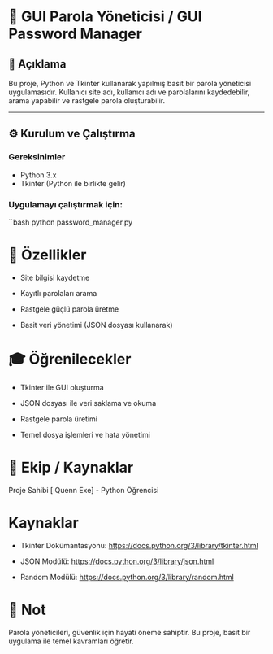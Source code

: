 


# 🔐 GUI Parola Yöneticisi / GUI Password Manager

## 📌 Açıklama

Bu proje, Python ve Tkinter kullanarak yapılmış basit bir parola yöneticisi uygulamasıdır. Kullanıcı site adı, kullanıcı adı ve parolalarını kaydedebilir, arama yapabilir ve rastgele parola oluşturabilir.

---

## ⚙️ Kurulum ve Çalıştırma

### Gereksinimler

- Python 3.x
- Tkinter (Python ile birlikte gelir)

### Uygulamayı çalıştırmak için:

``bash
python password_manager.py

# 🚀 Özellikler
- Site bilgisi kaydetme

- Kayıtlı parolaları arama

- Rastgele güçlü parola üretme

- Basit veri yönetimi (JSON dosyası kullanarak)

# 🎓 Öğrenilecekler
- Tkinter ile GUI oluşturma

- JSON dosyası ile veri saklama ve okuma

- Rastgele parola üretimi

- Temel dosya işlemleri ve hata yönetimi

# 👥 Ekip / Kaynaklar
Proje Sahibi
[ Quenn Exe] - Python Öğrencisi

# Kaynaklar
- Tkinter Dokümantasyonu: https://docs.python.org/3/library/tkinter.html

- JSON Modülü: https://docs.python.org/3/library/json.html

- Random Modülü: https://docs.python.org/3/library/random.html

# 📌 Not
Parola yöneticileri, güvenlik için hayati öneme sahiptir. Bu proje, basit bir uygulama ile temel kavramları öğretir.